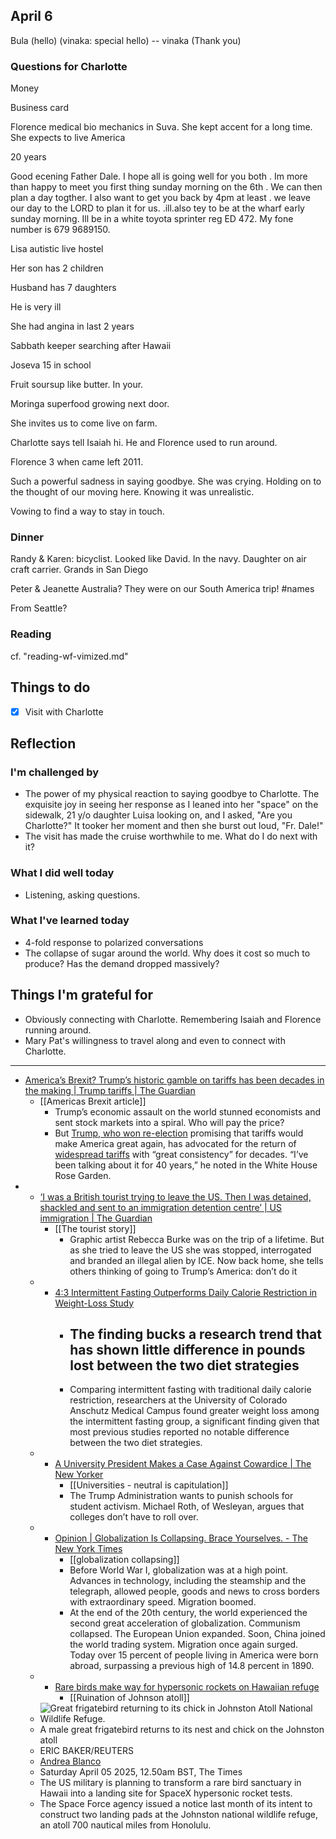 
## April 6

Bula (hello) (vinaka: special hello) -- vinaka (Thank you)

### Questions for Charlotte

Money

Business card

Florence medical bio mechanics in Suva. She kept accent for a long time. She expects to live America

20 years

Good ecening Father Dale. I hope all is going well for you both . Im more than happy to meet you first thing sunday morning on the 6th .  We can then plan a day togther.  I also want to get you back by 4pm at least .  we leave our day to the LORD to plan it for us. .ill.also tey to be at the wharf early sunday morning. Ill be in a white toyota sprinter reg ED 472. My fone number is 679 9689150.

Lisa autistic live hostel

Her son has 2 children

Husband has 7 daughters

He is very ill

She had angina in last 2 years

Sabbath keeper searching after Hawaii

Joseva 15 in school

Fruit soursup like butter. In your.

Moringa superfood growing next door.

She invites us to come live on farm.

Charlotte says tell Isaiah hi. He and Florence used to run around.

Florence 3 when came left 2011.

Such a powerful sadness in saying goodbye. She was crying. Holding on to the thought of our moving here. Knowing it was unrealistic.

Vowing to find a way to stay in touch.

### Dinner

Randy & Karen: bicyclist. Looked like David. In the navy. Daughter on air craft carrier. Grands in  San Diego

Peter & Jeanette Australia? They were on our South America trip! #names

From Seattle?

### Reading

cf. "reading-wf-vimized.md"



## Things to do

- [x] Visit with Charlotte

## Reflection

### I'm challenged by

- The power of my physical reaction to saying goodbye to Charlotte. The exquisite joy in seeing her response as I leaned into her "space" on the sidewalk, 21 y/o daughter Luisa looking on, and I asked, "Are you Charlotte?" It tooker her moment and then she burst out loud, "Fr. Dale!"
- The visit has made the cruise worthwhile to me. What do I do next with it?

### What I did well today

- Listening, asking questions. 

### What I've learned today

- 4-fold response to polarized conversations
- The collapse of sugar around the world. Why does it cost so much to produce? Has the demand dropped massively?

## Things I'm grateful for

- Obviously connecting with Charlotte. Remembering Isaiah and Florence running around.
- Mary Pat's willingness to travel along and even to connect with Charlotte.

---
- [America’s Brexit? Trump’s historic gamble on tariffs has been decades in the making | Trump tariffs | The Guardian](https://www.theguardian.com/us-news/2025/apr/04/trump-tariffs-economy)  
	- [[Americas Brexit article]]
	  - Trump’s economic assault on the world stunned economists and sent stock markets into a spiral. Who will pay the price?
	  - But [Trump, who won re-election](https://www.theguardian.com/us-news/donaldtrump) promising that tariffs would make America great again, has advocated for the return of [widespread tariffs](https://www.theguardian.com/us-news/trump-tariffs) with “great consistency” for decades. “I’ve been talking about it for 40 years,” he noted in the White House Rose Garden.
- - [‘I was a British tourist trying to leave the US. Then I was detained, shackled and sent to an immigration detention centre’ | US immigration | The Guardian](https://www.theguardian.com/us-news/2025/apr/05/i-was-a-british-tourist-trying-to-leave-america-then-i-was-detained-shackled-and-sent-to-an-immigration-detention-centre)  
	- [[The tourist story]]
	  - Graphic artist Rebecca Burke was on the trip of a lifetime. But as she tried to leave the US she was stopped, interrogated and branded an illegal alien by ICE. Now back home, she tells others thinking of going to Trump’s America: don’t do it
  - - [4:3 Intermittent Fasting Outperforms Daily Calorie Restriction in Weight-Loss Study](https://news.cuanschutz.edu/news-stories/intermittent-fasting-outperforms-calorie-counting-in-weight-loss-study)  
	  - ## The finding bucks a research trend that has shown little difference in pounds lost between the two diet strategies
	  - Comparing intermittent fasting with traditional daily calorie restriction, researchers at the University of Colorado Anschutz Medical Campus found greater weight loss among the intermittent fasting group, a significant finding given that most previous studies reported no notable difference between the two diet strategies.
  - - [A University President Makes a Case Against Cowardice | The New Yorker](https://www.newyorker.com/news/q-and-a/a-university-president-makes-a-case-against-cowardice)  
	  - [[Universities - neutral is capitulation]]
	  - The Trump Administration wants to punish schools for student activism. Michael Roth, of Wesleyan, argues that colleges don’t have to roll over.
  - - [Opinion | Globalization Is Collapsing. Brace Yourselves. - The New York Times](https://www.nytimes.com/2025/04/05/opinion/globalization-collapse.html)  
	  - [[globalization collapsing]]
	  - Before World War I, globalization was at a high point. Advances in technology, including the steamship and the telegraph, allowed people, goods and news to cross borders with extraordinary speed. Migration boomed.
	  - At the end of the 20th century, the world experienced the second great acceleration of globalization. Communism collapsed. The European Union expanded. Soon, China joined the world trading system. Migration once again surged. Today over 15 percent of people living in America were born abroad, surpassing a previous high of 14.8 percent in 1890.
  - - [Rare birds make way for hypersonic rockets on Hawaiian refuge](https://www.thetimes.com/us/news-today/article/rare-birds-make-way-for-hypersonic-rockets-on-hawaiian-refuge-dsfwzfnbl)  
	  - [[Ruination of Johnson atoll]]
  - ![Great frigatebird returning to its chick in Johnston Atoll National Wildlife Refuge.](https://www.thetimes.com/imageserver/image/%2F7f72c943-a0cd-4e45-aee3-08cb37b22f01.jpg?crop=3103%2C1745%2C0%2C291&resize=360)
  - A male great frigatebird returns to its nest and chick on the Johnston atoll
  - ERIC BAKER/REUTERS
  - [Andrea Blanco](/profile/andrea-blanco)
  - Saturday April 05 2025, 12.50am BST, The Times
  - The US military is planning to transform a rare bird sanctuary in Hawaii into a landing site for SpaceX hypersonic rocket tests.
  - The Space Force agency issued a notice last month of its intent to construct two landing pads at the Johnston national wildlife refuge, an atoll 700 nautical miles from Honolulu.